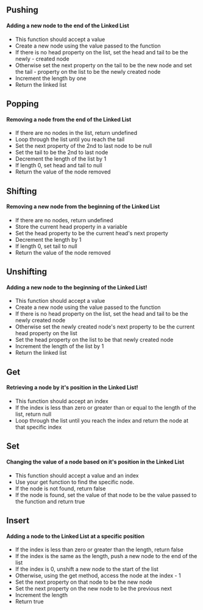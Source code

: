## Pushing

#### Adding a new node to the end of the Linked List

- This function should accept a value
- Create a new node using the value passed to the function
- If there is no head property on the list, set the head and tail to be the newly - created node
- Otherwise set the next property on the tail to be the new node and set the tail - property on the list to be the newly created node
- Increment the length by one
- Return the linked list

## Popping

#### Removing a node from the end of the Linked List

- If there are no nodes in the list, return undefined
- Loop through the list until you reach the tail
- Set the next property of the 2nd to last node to be null
- Set the tail to be the 2nd to last node
- Decrement the length of the list by 1
- If length 0, set head and tail to null
- Return the value of the node removed

## Shifting

#### Removing a new node from the beginning of the Linked List

- If there are no nodes, return undefined
- Store the current head property in a variable
- Set the head property to be the current head's next property
- Decrement the length by 1
- If length 0, set tail to null
- Return the value of the node removed

## Unshifting

#### Adding a new node to the beginning of the Linked List!

- This function should accept a value
- Create a new node using the value passed to the function
- If there is no head property on the list, set the head and tail to be the newly created node
- Otherwise set the newly created node's next property to be the current head property on the list
- Set the head property on the list to be that newly created node
- Increment the length of the list by 1
- Return the linked list

## Get

#### Retrieving a node by it's position in the Linked List!

- This function should accept an index
- If the index is less than zero or greater than or equal to the length of the list, return null
- Loop through the list until you reach the index and return the node at that specific index

## Set

#### Changing the value of a node based on it's position in the Linked List

- This function should accept a value and an index
- Use your get function to find the specific node.
- If the node is not found, return false
- If the node is found, set the value of that node to be the value passed to the function and return true

## Insert

#### Adding a node to the Linked List at a specific position

- If the index is less than zero or greater than the length, return false
- If the index is the same as the length, push a new node to the end of the list
- If the index is 0, unshift a new node to the start of the list
- Otherwise, using the get method, access the node at the index - 1
- Set the next property on that node to be the new node
- Set the next property on the new node to be the previous next
- Increment the length
- Return true
